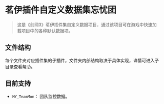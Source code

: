 # 茗伊插件自定义数据集忘忧团

> 这是《剑网3》茗伊插件集自定义数据项目，通过该项目可在游戏中快速加载项目中的各种默认数据项。

## 文件结构

 每个文件夹对应插件集的子插件，文件夹内部结构取决于具体实现，详情可进入子目录查看帮助。

## 目前支持

 * `MY_TeamMon`： 团队监控数据。

